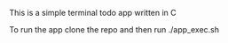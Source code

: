 This is a simple terminal todo app written in C 

To run the app clone the repo and then run ./app_exec.sh
